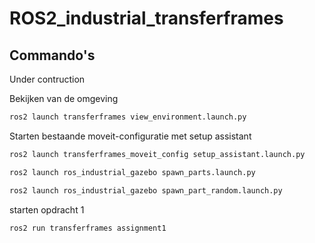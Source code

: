 # ROS2_industrial_transferframes
## Commando's
Under contruction

Bekijken van de omgeving
```bash
ros2 launch transferframes view_environment.launch.py
```

Starten bestaande moveit-configuratie met setup assistant
```bash
ros2 launch transferframes_moveit_config setup_assistant.launch.py 
```

```bash
ros2 launch ros_industrial_gazebo spawn_parts.launch.py
```

```bash
ros2 launch ros_industrial_gazebo spawn_part_random.launch.py
```

starten opdracht 1
```bash
ros2 run transferframes assignment1 
```
